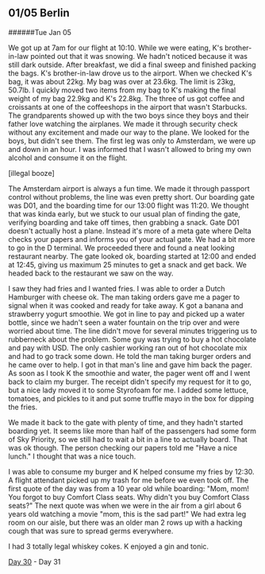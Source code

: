 01/05 Berlin
------------
######Tue Jan  05

We got up at 7am for our flight at 10:10. While we were eating, K's brother-in-law pointed out that it was snowing. We hadn't noticed because it was still dark outside. After breakfast, we did a final sweep and finished packing the bags. K's brother-in-law drove us to the airport. When we checked K's bag, it was about 22kg. My bag was over at 23.6kg. The limit is 23kg, 50.7lb. I quickly moved two items from my bag to K's making the final weight of my bag 22.9kg and K's 22.8kg. The three of us got coffee and croissants at one of the coffeeshops in the airport that wasn't Starbucks. The grandparents showed up with the two boys since they boys and their father love watching the airplanes. We made it through security check without any excitement and made our way to the plane. We looked for the boys, but didn't see them. The first leg was only to Amsterdam, we were up and down in an hour. I was informed that I wasn't allowed to bring my own alcohol and consume it on the flight.

[illegal booze]

The Amsterdam airport is always a fun time. We made it through passport control without problems, the line was even pretty short. Our boarding gate was D01, and the boarding time for our 13:00 flight was 11:20. We thought that was kinda early, but we stuck to our usual plan of finding the gate, verifying boarding and take off times, then grabbing a snack. Gate D01 doesn't actually host a plane. Instead it's more of a meta gate where Delta checks your papers and informs you of your actual gate. We had a bit more to go in the D terminal. We proceeded there and found a neat looking restaurant nearby. The gate looked ok, boarding started at 12:00 and ended at 12:45, giving us maximum 25 minutes to get a snack and get back. We headed back to the restaurant we saw on the way.

I saw they had fries and I wanted fries. I was able to order a Dutch Hamburger with cheese ok. The man taking orders gave me a pager to signal when it was cooked and ready for take away. K got a banana and strawberry yogurt smoothie. We got in line to pay and picked up a water bottle, since we hadn't seen a water fountain on the trip over and were worried about time. The line didn't move for several minutes triggering us to rubberneck about the problem. Some guy was trying to buy a hot chocolate and pay with USD. The only cashier working ran out of hot chocolate mix and had to go track some down. He told the man taking burger orders and he came over to help. I got in that man's line and gave him back the pager. As soon as I took K the smoothie and water, the pager went off and I went back to claim my burger. The receipt didn't specify my request for it to go, but a nice lady moved it to some Styrofoam for me. I added some lettuce, tomatoes, and pickles to it and put some truffle mayo in the box for dipping the fries.

We made it back to the gate with plenty of time, and they hadn't started boarding yet. It seems like more than half of the passengers had some form of Sky Priority, so we still had to wait a bit in a line to actually board. That was ok though. The person checking our papers told me "Have a nice lunch." I thought that was a nice touch.

I was able to consume my burger and K helped consume my fries by 12:30. A flight attendant picked up my trash for me before we even took off. The first quote of the day was from a 10 year old while boarding: "Mom, mom! You forgot to buy Comfort Class seats. Why didn't you buy Comfort Class seats?" The next quote was when we were in the air from a girl about 6 years old watching a movie "mom, this is the sad part!" We had extra leg room on our aisle, but there was an older man 2 rows up with a hacking cough that was sure to spread germs everywhere. 

I had 3 totally legal whiskey cokes. K enjoyed a gin and tonic.



[Day 30](01-04-Berlin.md) - Day 31
